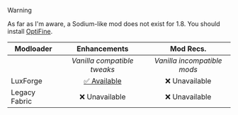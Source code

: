> [!WARNING]
> As far as I'm aware, a Sodium-like mod does not exist for 1.8. You should install [OptiFine](https://optifine.net).

| Modloader | Enhancements | Mod Recs. |
| --- | :---: | :---: | 
| | *Vanilla compatible tweaks* | *Vanilla incompatible mods* | 
| LuxForge | [✅ Available](forge/enhancements.md) | ❌ Unavailable |
| Legacy Fabric | ❌ Unavailable | ❌ Unavailable |
